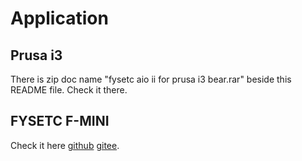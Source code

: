 # Application

## Prusa i3

There is zip doc name "fysetc aio ii for prusa i3 bear.rar" beside this README file. Check it there.

## FYSETC F-MINI

Check it here [github](https://github.com/FYSETC/FYSETC-F-MINI) [gitee](https://gitee.com/fysetc/FYSETC-F-MINI).



